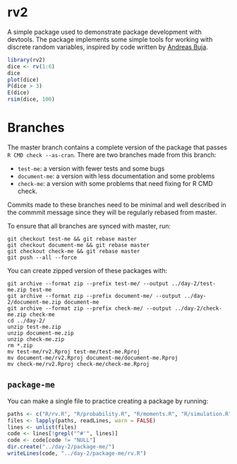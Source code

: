 # rv2

A simple package used to demonstrate package development with devtools. The package implements some simple tools for working with discrete random variables, inspired by code written by [Andreas Buja](http://stat.wharton.upenn.edu/~buja/STAT-101/src-probability.R).

```r
library(rv2)
dice <- rv(1:6)
dice
plot(dice)
P(dice > 3)
E(dice)
rsim(dice, 100)
```

# Branches

The master branch contains a complete version of the package that passes `R CMD check --as-cran`. There are two branches made from this branch:

* `test-me`: a version with fewer tests and some bugs
* `document-me`: a version with less documentation and some problems
* `check-me`: a version with some problems that need fixing for R CMD check.

Commits made to these branches need to be minimal and well described in the commmit message since they will be regularly rebased from master.

To ensure that all branches are synced with master, run:

```
git checkout test-me && git rebase master
git checkout document-me && git rebase master
git checkout check-me && git rebase master
git push --all --force
```

You can create zipped version of these packages with:

```
git archive --format zip --prefix test-me/ --output ../day-2/test-me.zip test-me 
git archive --format zip --prefix document-me/ --output ../day-2/document-me.zip document-me 
git archive --format zip --prefix check-me/ --output ../day-2/check-me.zip check-me 
cd ../day-2/
unzip test-me.zip
unzip document-me.zip
unzip check-me.zip
rm *.zip
mv test-me/rv2.Rproj test-me/test-me.Rproj
mv document-me/rv2.Rproj document-me/document-me.Rproj
mv check-me/rv2.Rproj check-me/check-me.Rproj
```

## `package-me`

You can make a single file to practice creating a package by running:

```R
paths <- c("R/rv.R", "R/probability.R", "R/moments.R", "R/simulation.R", "R/ops.R")
files <- lapply(paths, readLines, warn = FALSE)
lines <- unlist(files)
code <- lines[!grepl("^#'", lines)]
code <- code[code != "NULL"]
dir.create("../day-2/package-me/")
writeLines(code, "../day-2/package-me/rv.R")
```
